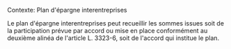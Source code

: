 Contexte: Plan d'épargne interentreprises

Le plan d'épargne interentreprises peut recueillir les sommes issues soit de la participation prévue par accord ou mise en place conformément au deuxième alinéa de l'article L. 3323-6, soit de l'accord qui institue le plan.
